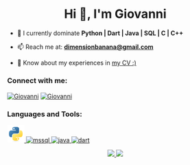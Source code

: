 <h1 align="center">Hi 👋, I'm Giovanni</h1>

- 🌱 I currently dominate **Python | Dart | Java | SQL | C | C++**

- 📫 Reach me at: **dimensionbanana@gmail.com**

- 📄 Know about my experiences in [my CV :)](https://)




<h3 align="left">Connect with me:</h3>
<p align="left">
<a href="https://linkedin.com/in/GeovanniLeon/" target="blank"><img align="center" src="https://raw.githubusercontent.com/rahuldkjain/github-profile-readme-generator/master/src/images/icons/Social/linked-in-alt.svg" alt="Giovanni" height="30" width="40" /></a>
<a href="https://kaggle.com/Geovannileon/" target="blank"><img align="center" src="https://raw.githubusercontent.com/rahuldkjain/github-profile-readme-generator/master/src/images/icons/Social/kaggle.svg" alt="Giovanni" height="30" width="40" /></a>

</p>

<h3 align="left">Languages and Tools:</h3>
<p align="left"> 
  <a href="https://www.python.org" target="_blank" rel="noreferrer"> <img src="https://raw.githubusercontent.com/devicons/devicon/master/icons/python/python-original.svg" alt="python" width="40" height="40"/> </a>
  <a href="https://www.microsoft.com/en-us/sql-server" target="_blank" rel="noreferrer"> <img src="https://www.svgrepo.com/show/303229/microsoft-sql-server-logo.svg" alt="mssql" width="40" height="40"/> </a>
  <a href="https://www.java.com/es/" target="_blank" rel="noreferrer"> <img src="https://1000marcas.net/wp-content/uploads/2020/11/Java-logo.png" alt="java" width="40" height="40"/> </a>
  <a href="https://dart.dev" target="_blank" rel="noreferrer"> <img src="https://upload.wikimedia.org/wikipedia/commons/7/7e/Dart-logo.png" alt="dart" width="40" height="40"/> </a>
</p>



<p align="center">
     <a href="https://github.com/Patahu">
       <img height="180em" src="https://github-readme-stats.vercel.app/api?username=Patahu&show_icons=true&theme=chartreuse-dark&bg_color=30,5C258D,4389A2&disable_animations=false"/>
       <img height="180em" src="https://github-readme-stats.vercel.app/api/top-langs/?username=Patahu&layout=compact&title_color=FFFFFF&theme=algolia&bg_color=30,FF0099,00416A&line_height=200&custom_title=My-Top-Languages"/>
     </a>
</p>
